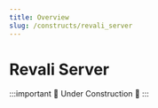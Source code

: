 ```yaml
---
title: Overview
slug: /constructs/revali_server
---
```


# Revali Server

:::important 🚧 Under Construction 🚧
:::
